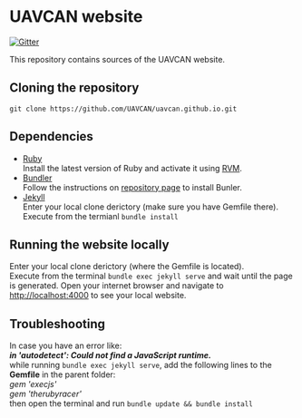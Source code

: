 # UAVCAN website

[![Gitter](https://img.shields.io/badge/gitter-join%20chat-green.svg)](https://gitter.im/UAVCAN/general)

This repository contains sources of the UAVCAN website.

## Cloning the repository
`git clone https://github.com/UAVCAN/uavcan.github.io.git`
## Dependencies
- [Ruby](https://www.ruby-lang.org/en/)  
Install the latest version of Ruby and activate it using [RVM](https://rvm.io/).
- [Bundler](http://bundler.io/)  
Follow the instructions on [repository page](https://github.com/bundler/bundler) to install Bunler.
- [Jekyll](http://jekyllrb.com/)  
Enter your local clone derictory (make sure you have Gemfile there).  
Execute from the termianl `bundle install`

## Running the website locally
Enter your local clone derictory (where the Gemfile is located).  
Execute from the terminal `bundle exec jekyll serve` and wait until the page is generated. Open your internet browser and navigate to <http://localhost:4000> to see your local website.  

## Troubleshooting 
In case you have an error like:  
***in 'autodetect': Could not find a JavaScript runtime.***  
while running `bundle exec jekyll serve`, add the following lines to the **Gemfile** in the parent folder:  
*gem 'execjs'*  
*gem 'therubyracer'*  
then open the terminal and run `bundle update && bundle install`